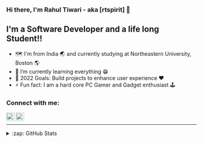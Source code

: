 ### Hi there, I'm Rahul Tiwari - aka [rtspirit] 👋 

## I'm a Software Developer and a life long Student!!

- :world_map: I'm from India :earth_asia: and currently studying at Northeastern University, Boston :earth_americas:
- 🌱 I’m currently learning everything :grin:
- 🥅 2022 Goals: Build projects to enhance user experience :heart:
- ⚡ Fun fact: I am a hard core PC Gamer and Gadget enthusiast :joystick:

### Connect with me:

[<img align="left" alt="rtspirit | LinkedIn" width="22px" src="https://cdn.jsdelivr.net/npm/simple-icons@v3/icons/linkedin.svg" target="_blank" />][linkedin]
[<img align="left" alt="rtspirit | Instagram" width="22px" src="https://cdn.jsdelivr.net/npm/simple-icons@v3/icons/instagram.svg" target="_blank" />][instagram]

<br />

---

<details>
  <summary>:zap: GitHub Stats<br/></summary>

  <img align="left" alt="rtspirit's GitHub Stats" src="https://github-readme-stats.vercel.app/api?username=rtspirit&show_icons=true&hide_border=true&theme=radical" />

 <summary>:zap: Top Languages<br/></summary>
 <img align="left" alt="rtspirit's Top Langs" src="https://github-readme-stats.vercel.app/api/top-langs/?username=rtspirt" />

</details>

[instagram]: https://instagram.com/rtspirit
[linkedin]: https://www.linkedin.com/in/rtiwari27/